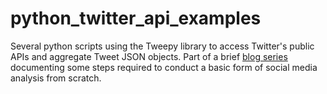 # python_twitter_api_examples
Several python scripts using the Tweepy library to access Twitter's public APIs and aggregate Tweet JSON objects. Part of a brief [blog series](http://localhost:8000/blog/2020/04/a-quick-guide-to-data-mining-textual-analysis-of-japanese-twitter/) documenting some steps required to conduct a basic form of social media analysis from scratch.
